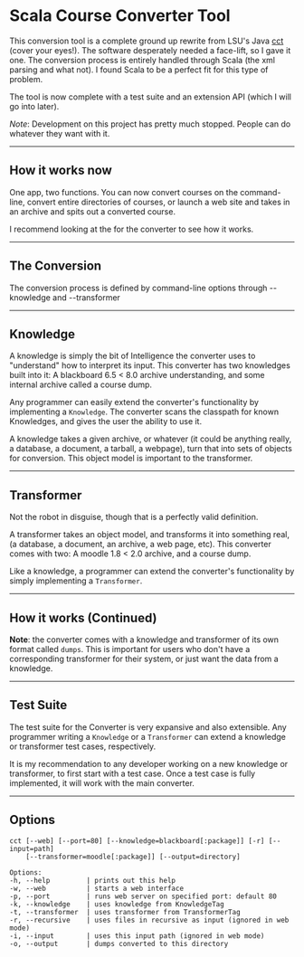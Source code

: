 # Scala Course Converter Tool

This conversion tool is a complete ground up rewrite from LSU's Java
[cct](https://tigerbytes2.lsu.edu/users/pcali1/moodlecct/index.html) (cover your eyes!). The software
desperately needed a face-lift, so I gave it one. The conversion process is entirely handled through
Scala (the xml parsing and what not). I found Scala to be a perfect fit for this type of problem.


The tool is now complete with a test suite and an extension API (which I will go into later).

*Note*: Development on this project has pretty much stopped. People can do whatever they want with
it. 

---

## How it works now

One app, two functions. You can now convert courses on the command-line, convert entire directories
of courses, or launch a web site and takes in an archive and spits out a converted course.


I recommend looking at the for the converter to see how it works.

---

## The Conversion

The conversion process is defined by command-line options through
--knowledge and --transformer

---

## Knowledge

A knowledge is simply the bit of Intelligence the converter uses to
"understand" how to interpret its input. This converter has two
knowledges built into it: A blackboard 6.5 < 8.0 archive understanding,
and some internal archive called a course dump.


Any programmer can easily extend the converter's functionality by
implementing a `Knowledge`. The converter scans the classpath for known
Knowledges, and gives the user the ability to use it.


A knowledge takes a given archive, or whatever (it could be anything
really, a database, a document, a tarball, a webpage), turn that into
sets of objects for conversion. This object model is important to the
transformer.

---

## Transformer

Not the robot in disguise, though that is a perfectly valid definition.

A transformer takes an object model, and transforms it into something
real, (a database, a document, an archive, a web page, etc). This
converter comes with two: A moodle 1.8 < 2.0 archive, and a course dump.

Like a knowledge, a programmer can extend the converter's functionality by
simply implementing a `Transformer`.

---

## How it works (Continued)

**Note**: the converter comes with a knowledge and transformer of its
own format called `dumps`. This is important for users who don't have a
corresponding transformer for their system, or just want the data from
a knowledge.

---

## Test Suite

The test suite for the Converter is very expansive and also extensible.
Any programmer writing a `Knowledge` or a `Transformer` can extend a
knowledge or transformer test cases, respectively.

It is my recommendation to any developer working on a new knowledge or
transformer, to first start with a test case. Once a test case is fully
implemented, it will work with the main converter.

---

## Options

    cct [--web] [--port=80] [--knowledge=blackboard[:package]] [-r] [--input=path] 
        [--transformer=moodle[:package]] [--output=directory]
    
    Options:
    -h, --help         | prints out this help
    -w, --web          | starts a web interface
    -p, --port         | runs web server on specified port: default 80
    -k, --knowledge    | uses knowledge from KnowledgeTag
    -t, --transformer  | uses transformer from TransformerTag
    -r, --recursive    | uses files in recursive as input (ignored in web mode)
    -i, --input        | uses this input path (ignored in web mode)
    -o, --output       | dumps converted to this directory
